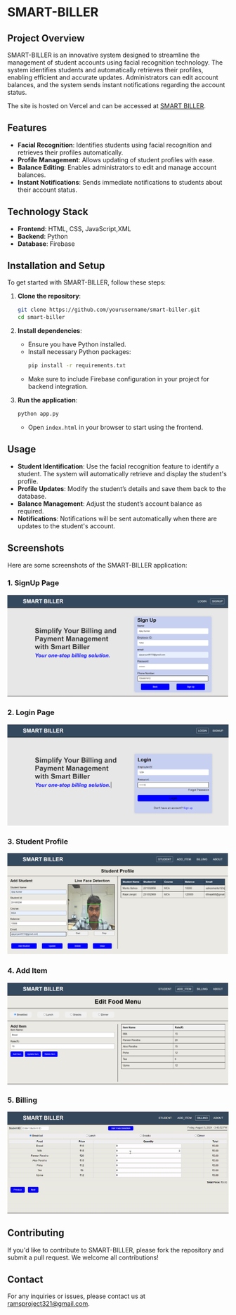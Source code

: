 # SMART-BILLER

## Project Overview
SMART-BILLER is an innovative system designed to streamline the management of student accounts using facial recognition technology. The system identifies students and automatically retrieves their profiles, enabling efficient and accurate updates. Administrators can edit account balances, and the system sends instant notifications regarding the account status.

The site is hosted on Vercel and can be accessed at [SMART BILLER](https://smart-biller.vercel.app/).

## Features
- **Facial Recognition**: Identifies students using facial recognition and retrieves their profiles automatically.
- **Profile Management**: Allows updating of student profiles with ease.
- **Balance Editing**: Enables administrators to edit and manage account balances.
- **Instant Notifications**: Sends immediate notifications to students about their account status.

## Technology Stack
- **Frontend**: HTML, CSS, JavaScript,XML
- **Backend**: Python
- **Database**: Firebase

## Installation and Setup
To get started with SMART-BILLER, follow these steps:

1. **Clone the repository**:
    ```bash
    git clone https://github.com/yourusername/smart-biller.git
    cd smart-biller
    ```

2. **Install dependencies**:
    - Ensure you have Python installed.
    - Install necessary Python packages:
      ```bash
      pip install -r requirements.txt
      ```
    - Make sure to include Firebase configuration in your project for backend integration.

3. **Run the application**:
    ```bash
    python app.py
    ```
    - Open `index.html` in your browser to start using the frontend.

## Usage
- **Student Identification**: Use the facial recognition feature to identify a student. The system will automatically retrieve and display the student's profile.
- **Profile Updates**: Modify the student’s details and save them back to the database.
- **Balance Management**: Adjust the student’s account balance as required.
- **Notifications**: Notifications will be sent automatically when there are updates to the student's account.

## Screenshots
Here are some screenshots of the SMART-BILLER application:

### 1. SignUp Page
![SignUp Page](output1.png)

### 2. Login Page
![Login Page](output2.png)

### 3. Student Profile
![Student Profile](output3.png)

### 4. Add Item
![Add Item](output4.png)

### 5. Billing
![Billing](billing_gif.gif)

## Contributing
If you'd like to contribute to SMART-BILLER, please fork the repository and submit a pull request. We welcome all contributions!

## Contact
For any inquiries or issues, please contact us at [ramsproject321@gmail.com](mailto:ramsproject321@gmail.com).

